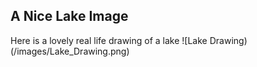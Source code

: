 ## A Nice Lake Image

Here is a lovely real life drawing of a lake
![Lake Drawing)(/images/Lake_Drawing.png)


